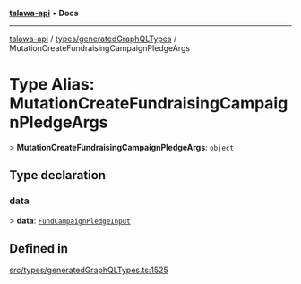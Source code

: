 [**talawa-api**](../../../README.md) • **Docs**

***

[talawa-api](../../../modules.md) / [types/generatedGraphQLTypes](../README.md) / MutationCreateFundraisingCampaignPledgeArgs

# Type Alias: MutationCreateFundraisingCampaignPledgeArgs

\> **MutationCreateFundraisingCampaignPledgeArgs**: `object`

## Type declaration

### data

\> **data**: [`FundCampaignPledgeInput`](FundCampaignPledgeInput.md)

## Defined in

[src/types/generatedGraphQLTypes.ts:1525](https://github.com/PalisadoesFoundation/talawa-api/blob/92443bb6a5ff3ed66457149a509401986a82e570/src/types/generatedGraphQLTypes.ts#L1525)
